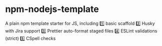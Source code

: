 # npm-nodejs-template
A plain npm template starter for JS, including 1️⃣ basic scaffold 2️⃣ Husky with Jira support 3️⃣ Prettier auto-format staged files 4️⃣ ESLint validations (strict) 5️⃣ CSpell checks
